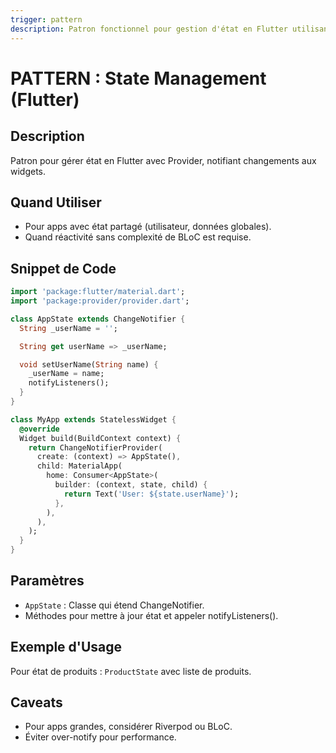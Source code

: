 ```yaml
---
trigger: pattern
description: Patron fonctionnel pour gestion d'état en Flutter utilisant Provider.
---
```


# PATTERN : State Management (Flutter)

## Description
Patron pour gérer état en Flutter avec Provider, notifiant changements aux widgets.

## Quand Utiliser
- Pour apps avec état partagé (utilisateur, données globales).
- Quand réactivité sans complexité de BLoC est requise.

## Snippet de Code
```dart
import 'package:flutter/material.dart';
import 'package:provider/provider.dart';

class AppState extends ChangeNotifier {
  String _userName = '';

  String get userName => _userName;

  void setUserName(String name) {
    _userName = name;
    notifyListeners();
  }
}

class MyApp extends StatelessWidget {
  @override
  Widget build(BuildContext context) {
    return ChangeNotifierProvider(
      create: (context) => AppState(),
      child: MaterialApp(
        home: Consumer<AppState>(
          builder: (context, state, child) {
            return Text('User: ${state.userName}');
          },
        ),
      ),
    );
  }
}
```

## Paramètres
- `AppState` : Classe qui étend ChangeNotifier.
- Méthodes pour mettre à jour état et appeler notifyListeners().

## Exemple d'Usage
Pour état de produits : `ProductState` avec liste de produits.

## Caveats
- Pour apps grandes, considérer Riverpod ou BLoC.
- Éviter over-notify pour performance.
